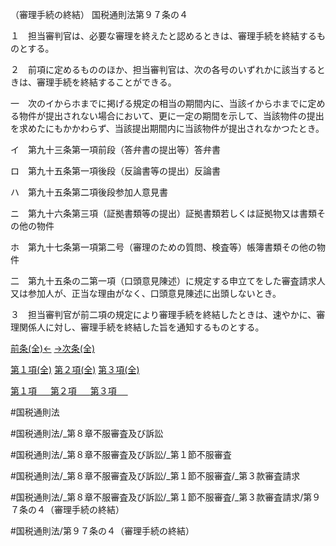（審理手続の終結）
国税通則法第９７条の４

１　担当審判官は、必要な審理を終えたと認めるときは、審理手続を終結するものとする。

２　前項に定めるもののほか、担当審判官は、次の各号のいずれかに該当するときは、審理手続を終結することができる。

一　次のイからホまでに掲げる規定の相当の期間内に、当該イからホまでに定める物件が提出されない場合において、更に一定の期間を示して、当該物件の提出を求めたにもかかわらず、当該提出期間内に当該物件が提出されなかつたとき。

イ　第九十三条第一項前段（答弁書の提出等）答弁書

ロ　第九十五条第一項後段（反論書等の提出）反論書

ハ　第九十五条第二項後段参加人意見書

ニ　第九十六条第三項（証拠書類等の提出）証拠書類若しくは証拠物又は書類その他の物件

ホ　第九十七条第一項第二号（審理のための質問、検査等）帳簿書類その他の物件

二　第九十五条の二第一項（口頭意見陳述）に規定する申立てをした審査請求人又は参加人が、正当な理由がなく、口頭意見陳述に出頭しないとき。

３　担当審判官が前二項の規定により審理手続を終結したときは、速やかに、審理関係人に対し、審理手続を終結した旨を通知するものとする。

[前条(全)←](国税通則法＿＿＿＿＿第９７条の３_.md)    [→次条(全)](国税通則法＿＿＿＿＿第９８条_.md)

[第１項(全)](国税通則法＿＿＿＿＿第９７条の４第１項_.md)  [第２項(全)](国税通則法＿＿＿＿＿第９７条の４第２項_.md)  [第３項(全)](国税通則法＿＿＿＿＿第９７条の４第３項_.md)  

[第１項 　 ](国税通則法＿＿＿＿＿第９７条の４第１項.md)  [第２項 　 ](国税通則法＿＿＿＿＿第９７条の４第２項.md)  [第３項 　 ](国税通則法＿＿＿＿＿第９７条の４第３項.md)  

#国税通則法

#国税通則法/_第８章不服審査及び訴訟

#国税通則法/_第８章不服審査及び訴訟/_第１節不服審査

#国税通則法/_第８章不服審査及び訴訟/_第１節不服審査/_第３款審査請求

#国税通則法/_第８章不服審査及び訴訟/_第１節不服審査/_第３款審査請求/第９７条の４（審理手続の終結）

#国税通則法/第９７条の４（審理手続の終結）

